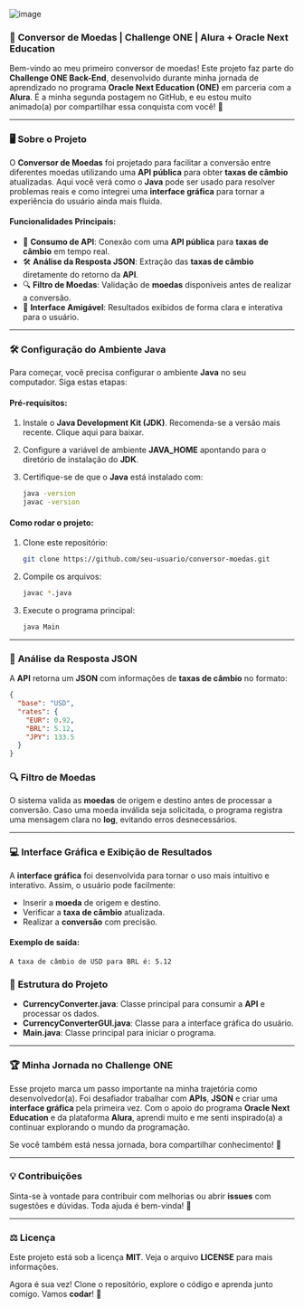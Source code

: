 ![image](https://github.com/user-attachments/assets/efb4bbae-9865-4a48-99d4-15a6b213797e)


### 🚀 **Conversor de Moedas** | **Challenge ONE** | **Alura + Oracle Next Education**

Bem-vindo ao meu primeiro conversor de moedas! Este projeto faz parte do **Challenge ONE Back-End**, desenvolvido durante minha jornada de aprendizado no programa **Oracle Next Education (ONE)** em parceria com a **Alura**. É a minha segunda postagem no GitHub, e eu estou muito animado(a) por compartilhar essa conquista com você! 🌟

---

### 🖥️ **Sobre o Projeto**
O **Conversor de Moedas** foi projetado para facilitar a conversão entre diferentes moedas utilizando uma **API pública** para obter **taxas de câmbio** atualizadas. Aqui você verá como o **Java** pode ser usado para resolver problemas reais e como integrei uma **interface gráfica** para tornar a experiência do usuário ainda mais fluida.

#### **Funcionalidades Principais:**
- 🔗 **Consumo de API**: Conexão com uma **API pública** para **taxas de câmbio** em tempo real.
- 🛠️ **Análise da Resposta JSON**: Extração das **taxas de câmbio** diretamente do retorno da **API**.
- 🔍 **Filtro de Moedas**: Validação de **moedas** disponíveis antes de realizar a conversão.
- 💬 **Interface Amigável**: Resultados exibidos de forma clara e interativa para o usuário.

---

### 🛠️ **Configuração do Ambiente Java**

Para começar, você precisa configurar o ambiente **Java** no seu computador. Siga estas etapas:

#### **Pré-requisitos:**

1. Instale o **Java Development Kit (JDK)**. Recomenda-se a versão mais recente. Clique aqui para baixar.
2. Configure a variável de ambiente **JAVA_HOME** apontando para o diretório de instalação do **JDK**.
3. Certifique-se de que o **Java** está instalado com:

    ```bash
    java -version
    javac -version
    ```

#### **Como rodar o projeto:**

1. Clone este repositório:

    ```bash
    git clone https://github.com/seu-usuario/conversor-moedas.git
    ```

2. Compile os arquivos:

    ```bash
    javac *.java
    ```

3. Execute o programa principal:

    ```bash
    java Main
    ```

---

### 🧩 **Análise da Resposta JSON**

A **API** retorna um **JSON** com informações de **taxas de câmbio** no formato:

```json
{
  "base": "USD",
  "rates": {
    "EUR": 0.92,
    "BRL": 5.12,
    "JPY": 133.5
  }
}

```


### 🔍 **Filtro de Moedas**

O sistema valida as **moedas** de origem e destino antes de processar a conversão. Caso uma moeda inválida seja solicitada, o programa registra uma mensagem clara no **log**, evitando erros desnecessários.

---


### 💻 **Interface Gráfica e Exibição de Resultados**

A **interface gráfica** foi desenvolvida para tornar o uso mais intuitivo e interativo. Assim, o usuário pode facilmente:

- Inserir a **moeda** de origem e destino.
- Verificar a **taxa de câmbio** atualizada.
- Realizar a **conversão** com precisão.

#### Exemplo de saída:

```plaintext
A taxa de câmbio de USD para BRL é: 5.12
```


### 📁 **Estrutura do Projeto**

- **CurrencyConverter.java**: Classe principal para consumir a **API** e processar os dados.
- **CurrencyConverterGUI.java**: Classe para a interface gráfica do usuário.
- **Main.java**: Classe principal para iniciar o programa.

---

### 🏆 **Minha Jornada no Challenge ONE**

Esse projeto marca um passo importante na minha trajetória como desenvolvedor(a). Foi desafiador trabalhar com **APIs**, **JSON** e criar uma **interface gráfica** pela primeira vez. Com o apoio do programa **Oracle Next Education** e da plataforma **Alura**, aprendi muito e me senti inspirado(a) a continuar explorando o mundo da programação.

Se você também está nessa jornada, bora compartilhar conhecimento! 🚀

---

### 💡 **Contribuições**

Sinta-se à vontade para contribuir com melhorias ou abrir **issues** com sugestões e dúvidas. Toda ajuda é bem-vinda! 💬

---

### ⚖️ **Licença**
Este projeto está sob a licença **MIT**. Veja o arquivo **LICENSE** para mais informações.

Agora é sua vez! Clone o repositório, explore o código e aprenda junto comigo. Vamos **codar**! 🎉

